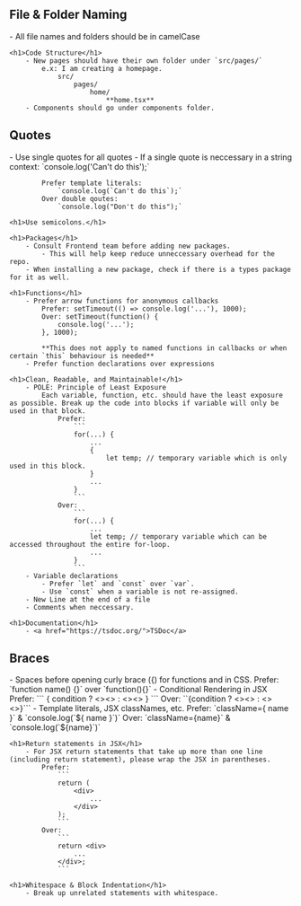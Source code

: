 <section id="#fileNaming">
    <h1>File & Folder Naming</h1>
        - All file names and folders should be in camelCase

    <h1>Code Structure</h1>
        - New pages should have their own folder under `src/pages/`
            e.x: I am creating a homepage. 
                src/
                    pages/
                        home/
                            **home.tsx**
        - Components should go under components folder.
</section>

<section id="#code">
    <h1>Quotes</h1>
        - Use single quotes for all quotes
        - If a single quote is neccessary in a string
            context: `console.log('Can't do this');`

            Prefer template literals:
                `console.log(`Can't do this`);`
            Over double qoutes:
                `console.log("Don't do this");`

    <h1>Use semicolons.</h1>

    <h1>Packages</h1>
        - Consult Frontend team before adding new packages.
            - This will help keep reduce unneccessary overhead for the repo.
        - When installing a new package, check if there is a types package for it as well.

    <h1>Functions</h1>
        - Prefer arrow functions for anonymous callbacks
            Prefer: setTimeout(() => console.log('...'), 1000);
            Over: setTimeout(function() {
                console.log('...');
            }, 1000);

            **This does not apply to named functions in callbacks or when certain `this` behaviour is needed**
        - Prefer function declarations over expressions
    
    <h1>Clean, Readable, and Maintainable!</h1>
        - POLE: Principle of Least Exposure
            Each variable, function, etc. should have the least exposure as possible. Break up the code into blocks if variable will only be used in that block.
                Prefer: 
                    ```
                    for(...) {
                        ...
                        {
                            let temp; // temporary variable which is only used in this block.
                        }
                        ...
                    }
                    ```
                Over:
                    ```
                    for(...) {
                        ...
                        let temp; // temporary variable which can be accessed throughout the entire for-loop.
                        ...
                    }
                    ```
        - Variable declarations
            - Prefer `let` and `const` over `var`.
            - Use `const` when a variable is not re-assigned.
        - New Line at the end of a file
        - Comments when neccessary.

    <h1>Documentation</h1>
        - <a href="https://tsdoc.org/">TSDoc</a>
</section>

<section id="#formatting">
    <h1>Braces</h1>
        - Spaces before opening curly brace ({) for functions and in CSS.
            Prefer: `function name() {}` over `function(){}`
        - Conditional Rendering in JSX
            Prefer:
                ```
                    {
                        condition ? <><> : <><>
                    }
                ```
            Over: ``{condition ? <><> : <><>}```
        - Template literals, JSX classNames, etc.
            Prefer: `className={ name }` & `console.log(`${ name }`)`
            Over: `className={name}` & `console.log(`${name}`)`

    <h1>Return statements in JSX</h1>
        - For JSX return statements that take up more than one line (including return statement), please wrap the JSX in parentheses.
            Prefer: 
                ```
                return (
                    <div>
                        ...
                    </div>
                );
                ```
            Over: 
                ```
                return <div>
                    ...
                </div>;
                ```

    <h1>Whitespace & Block Indentation</h1>
        - Break up unrelated statements with whitespace.
</section>
